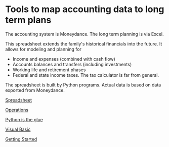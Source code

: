 # Tools to map accounting data to long term plans

The accounting system is Moneydance.  The long term planning is via Excel.

This spreadsheet extends the family's historical financials into the future.  It allows for modeling and planning for 

- Income and expenses (combined with cash flow)
- Accounts balances and transfers (including investments)
- Working life and retirement phases
- Federal and state income taxes. The tax calculator is far from general.

The spreadsheet is built by Python programs.  Actual data is based on data exported from Moneydance.

[Spreadsheet](spreadsheet.md)

[Operations](operations.md)

[Python is the glue](./python.md)

[Visual Basic](vba_index.md)

[Getting Started](setup.md)
